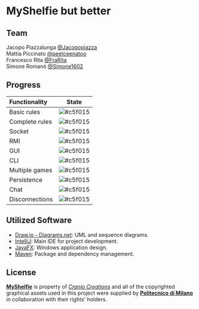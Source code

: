 # MyShelfie but better

## Team
Jacopo Piazzalunga [@Jacopopiazza](https://github.com/Jacopopiazza)<br>
Mattia Piccinato [@peetceenatoo](https://github.com/peetceenatoo)<br>
Francesco Rita [@FraRita](https://github.com/FraRita)<br>
Simone Romanò [@Simone1602](https://github.com/Simone1602)<br>

## Progress

| Functionality | State |
|:-----------------------|:------------------------------------:|
| Basic rules | ![#c5f015](https://placehold.it/15/ffdd00/ffdd00) |
| Complete rules | ![#c5f015](https://placehold.it/15/ffdd00/ffdd00) |
| Socket | ![#c5f015](https://placehold.it/15/44bb44/44bb44) |
| RMI | ![#c5f015](https://placehold.it/15/44bb44/44bb44) |
| GUI | ![#c5f015](https://placehold.it/15/ffdd00/ffdd00) |
| CLI | ![#c5f015](https://placehold.it/15/ffdd00/ffdd00)|
| Multiple games | ![#c5f015](https://placehold.it/15/ffdd00/ffdd00) |
| Persistence | ![#c5f015](https://placehold.it/15/f03c15/f03c15) |
| Chat | ![#c5f015](https://placehold.it/15/ffdd00/ffdd00) |
| Disconnections | ![#c5f015](https://placehold.it/15/ffdd00/ffdd00) |

<!--
[![RED](https://placehold.it/15/f03c15/f03c15)](#)
[![YELLOW](https://placehold.it/15/ffdd00/ffdd00)](#)
[![GREEN](https://placehold.it/15/44bb44/44bb44)](#)
-->

## Utilized Software

* [Draw.io - Diagrams.net](https://app.diagrams.net/): UML and sequence diagrams.
* [IntelliJ](https://www.jetbrains.com/idea/): Main IDE for project development.
* [JavaFX](https://openjfx.io/): Windows application design.
* [Maven](https://maven.apache.org/): Package and dependency management.

## License

[**MyShelfie**](https://www.craniocreations.it/prodotto/my-shelfie) is property of [_Cranio Creations_] and all of the copyrighted graphical assets used in this project were supplied by [**Politecnico di Milano**] in collaboration with their rights' holders.

[_Cranio Creations_]: https://www.craniocreations.it/
[**Politecnico di Milano**]: https://www.polimi.it/
